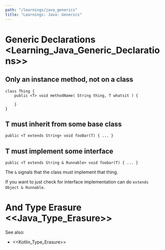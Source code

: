 ```yaml
---
path: "/learnings/java_generics"
title: "Learnings: Java: Generics"
---
```


Generic Declarations  <Learning_Java_Generic_Declarations>>
==========================

Only an instance method, not on a class
---------------------------
         
    class Thing {
        public <T> void methodName( String thing, T whatsit ) {
        
	    }
    }

T must inherit from some base class
--------------------------

    public <T extends String> void fooBar(T) { ... }
    
T must implement some interface
--------------------------

    public <T extends String & Runnable> void foobar(T) { ... }

The `&` signals that the class must implement that thing.

If you want to just check for interface implementation can do `extends Object & Runnable`.


And Type Erasure <<Java_Type_Erasure>>
========================


See also:

  * <<Kotlin_Type_Erasure>>
